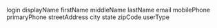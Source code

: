 
login
displayName
firstName
middleName
lastName
email
mobilePhone
primaryPhone
streetAddress
city
state
zipCode
userType

